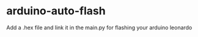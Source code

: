 # arduino-auto-flash

Add a .hex file and link it in the main.py for flashing your arduino leonardo

